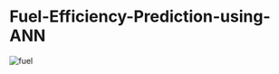 # Fuel-Efficiency-Prediction-using-ANN
![fuel](https://github.com/shanukumar007/Fuel-Efficiency-Prediction-using-ANN/assets/144050399/a4cb02c6-ae7a-434b-86ac-6fd9168e27f3)
